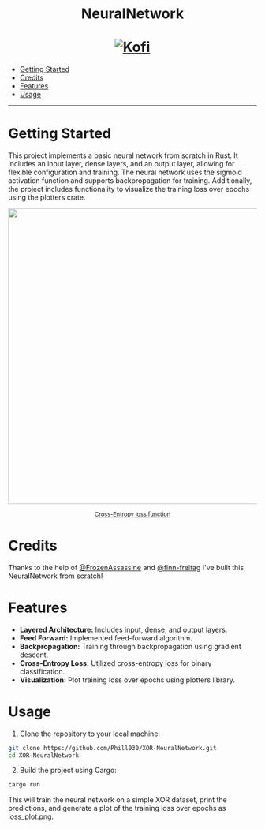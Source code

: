 <div align="center">
  <h1>NeuralNetwork<br></br>
    <a href="https://ko-fi.com/phill030">
      <img alt="Kofi" src="https://shields.io/badge/Kofi-Buy_me_a_coffee-ff5f5f?logo=ko-fi&style=for-the-badgeKofi">
    </a>
  </h1>
</div>

- [Getting Started](#getting-started)
- [Credits](#credits)
- [Features](#features)
- [Usage](#usage)

---

# Getting Started

This project implements a basic neural network from scratch in Rust. It includes an input layer, dense layers, and an output layer, allowing for flexible configuration and training. The neural network uses the sigmoid activation function and supports backpropagation for training. Additionally, the project includes functionality to visualize the training loss over epochs using the plotters crate.

<div align="center">
  <img width="600px" src="https://github.com/Phill030/XOR-NeuralNetwork/assets/50775241/c847c239-070c-4643-9aa9-f290fedfed94" />
  <p><sup><a href="https://github.com/Phill030/XOR-NeuralNetwork/blob/99a0949b954896780417cbda9e5751aa6cbde0ad/src/main.rs#L61">Cross-Entropy loss function</a></sup></p>
</div>

# Credits

Thanks to the help of [@FrozenAssassine](https://github.com/FrozenAssassine) and [@finn-freitag](https://github.com/finn-freitag/) I've built this NeuralNetwork from scratch!

# Features

- **Layered Architecture:** Includes input, dense, and output layers.
- **Feed Forward:** Implemented feed-forward algorithm.
- **Backpropagation:** Training through backpropagation using gradient descent.
- **Cross-Entropy Loss:** Utilized cross-entropy loss for binary classification.
- **Visualization:** Plot training loss over epochs using plotters library.

# Usage

1. Clone the repository to your local machine:

```bash
git clone https://github.com/Phill030/XOR-NeuralNetwork.git
cd XOR-NeuralNetwork
```

2. Build the project using Cargo:

```bash
cargo run
```

This will train the neural network on a simple XOR dataset, print the predictions, and generate a plot of the training loss over epochs as loss_plot.png.
